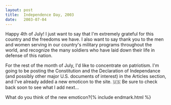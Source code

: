 ```yaml
---
layout:	post
title:	Independence Day, 2003
date:	2003-07-04
---
```


Happy 4th of July! I just want to say that I'm extremely grateful for this country and the freedoms we have. I also want to say thank you to the men and women serving in our country's military programs throughout the world, and recognize the many soldiers who have laid down their life in defense of this nation.

For the rest of the month of July, I'd like to concentrate on patriotism. I'm going to be posting the Constitution and the Declaration of Independance (and possibly other major U.S. documents of interest) in the Articles section, and I've already added a new emoticon to the site. 🇺🇸 Be sure to check back soon to see what I add next...

What do you think of the new emoticon?{% include endmark.html %}